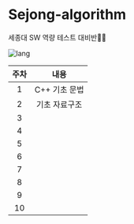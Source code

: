 # Sejong-algorithm

세종대 SW 역량 테스트 대비반👨‍🎓

![lang](https://img.shields.io/badge/lagnuage-c%2B%2B-orange)

| 주차 |     내용      |
| :--: | :-----------: |
|  1   | C++ 기초 문법 |
|  2   | 기초 자료구조 |
|  3   |               |
|  4   |               |
|  5   |               |
|  6   |               |
|  7   |               |
|  8   |               |
|  9   |               |
|  10  |               |
